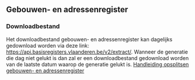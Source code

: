 ## Gebouwen- en adressenregister

### Downloadbestand

Het downloadbestand gebouwen- en adressenregister kan dagelijks gedownload worden via deze link: https://api.basisregisters.vlaanderen.be/v2/extract/. Wanneer de generatie die dag niet gelukt is dan zal er een downloadbestand gedownload worden van de laatste datum waarop de generatie gelukt is.
[Handleiding opsplitsen gebouwen- en adressenregister](https://github.com/Informatievlaanderen/base-registries-content/files/11381455/CookBook_-_Opsplitsen_downloadbestand_gebouwen-_en_adressenregister.docx)
